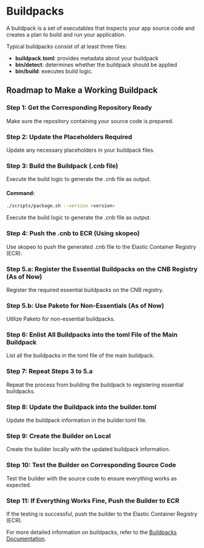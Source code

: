 # Buildpacks

A buildpack is a set of executables that inspects your app source code and creates a plan to build and run your application.

Typical buildpacks consist of at least three files:

- **buildpack.toml**: provides metadata about your buildpack
- **bin/detect**: determines whether the buildpack should be applied
- **bin/build**: executes build logic.

## Roadmap to Make a Working Buildpack

### Step 1: Get the Corresponding Repository Ready
Make sure the repository containing your source code is prepared.

### Step 2: Update the Placeholders Required
Update any necessary placeholders in your buildpack files.

### Step 3: Build the Buildpack (.cnb file)

Execute the build logic to generate the .cnb file as output.

#### Command:
```bash
./scripts/package.sh --version <version>
```

Execute the build logic to generate the .cnb file as output.

### Step 4: Push the .cnb to ECR (Using skopeo)
Use skopeo to push the generated .cnb file to the Elastic Container Registry (ECR).

### Step 5.a: Register the Essential Buildpacks on the CNB Registry (As of Now)
Register the required essential buildpacks on the CNB registry.

### Step 5.b: Use Paketo for Non-Essentials (As of Now)
Utilize Paketo for non-essential buildpacks.

### Step 6: Enlist All Buildpacks into the toml File of the Main Buildpack
List all the buildpacks in the toml file of the main buildpack.

### Step 7: Repeat Steps 3 to 5.a
Repeat the process from building the buildpack to registering essential buildpacks.

### Step 8: Update the Buildpack into the builder.toml
Update the buildpack information in the builder.toml file.

### Step 9: Create the Builder on Local
Create the builder locally with the updated buildpack information.

### Step 10: Test the Builder on Corresponding Source Code
Test the builder with the source code to ensure everything works as expected.

### Step 11: If Everything Works Fine, Push the Builder to ECR
If the testing is successful, push the builder to the Elastic Container Registry (ECR).

For more detailed information on buildpacks, refer to the [Buildpacks Documentation](https://buildpacks.io/docs/).
